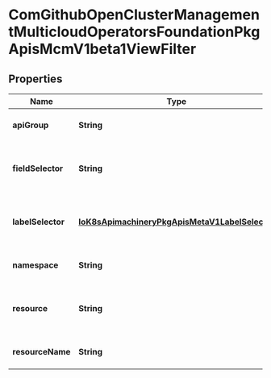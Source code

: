 
# ComGithubOpenClusterManagementMulticloudOperatorsFoundationPkgApisMcmV1beta1ViewFilter

## Properties
Name | Type | Description | Notes
------------ | ------------- | ------------- | -------------
**apiGroup** | **String** | APIGroup is the group of resources |  [optional]
**fieldSelector** | **String** | FieldSelector is a selector that select a set of resources |  [optional]
**labelSelector** | [**IoK8sApimachineryPkgApisMetaV1LabelSelector**](IoK8sApimachineryPkgApisMetaV1LabelSelector.md) | LabelSelect is a selector that selects a set of resources |  [optional]
**namespace** | **String** | Name is the name of the subject |  [optional]
**resource** | **String** | ResouceType is the resource type of the subject |  [optional]
**resourceName** | **String** | Name is the name of the subject |  [optional]



